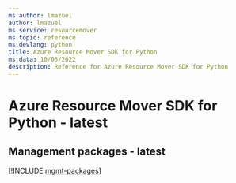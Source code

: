 ```yaml
---
ms.author: lmazuel
author: lmazuel
ms.service: resourcemover
ms.topic: reference
ms.devlang: python
title: Azure Resource Mover SDK for Python
ms.data: 10/03/2022
description: Reference for Azure Resource Mover SDK for Python
---
```

# Azure Resource Mover SDK for Python - latest

## Management packages - latest
[!INCLUDE [mgmt-packages](resource-mover-mgmt-index.md)]
